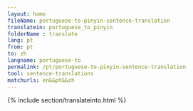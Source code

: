 ```yaml
---
layout: home
fileName: portuguese-to-pinyin-sentence-translation
translatein: portuguese_to_pinyin
folderName : translate
lang: pt
from: pt
to: zh
langname: portuguese-to
permalink: /pt/portuguese-to-pinyin-sentence-translation
tool: sentence-translations
matchurls: en&&pt&&zh
---
```

{% include section/translateinto.html %}
